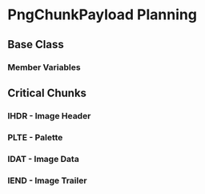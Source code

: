 # PngChunkPayload Planning

## Base Class

### Member Variables

## Critical Chunks

### IHDR - Image Header
### PLTE - Palette
### IDAT - Image Data
### IEND - Image Trailer
